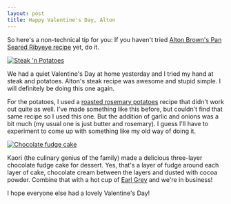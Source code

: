```yaml
--- 
layout: post
title: Happy Valentine's Day, Alton
---
```

So here's a non-technical tip for you: If you haven't tried <a href="http://www.foodnetwork.com/recipes/alton-brown/pan-seared-rib-eye-recipe/index.html">Alton Brown's Pan Seared Ribyeye recipe</a> yet, do it.

<a href="http://www.flickr.com/photos/schapht/3281565603/"><img class="left" src="http://farm4.static.flickr.com/3574/3281565603_f17bc0542d_m.jpg" alt="Steak 'n Potatoes" /></a>

We had a quiet Valentine's Day at home yesterday and I tried my hand at steak and potatoes. Alton's steak recipe was awesome and stupid simple. I will definitely be doing this one again.

For the potatoes, I used a <a href="http://allrecipes.com/Recipe/Rosemary-Red-Potatoes/Detail.aspx">roasted rosemary potatoes</a> recipe that didn't work out quite as well. I've made something like this before, but couldn't find that same recipe so I used this one. But the addition of garlic and onions was a bit much (my usual one is just butter and rosemary). I guess I'll have to experiment to come up with something like my old way of doing it.

<a href="http://www.flickr.com/photos/schapht/3281566021/"><img class="right" title="Chocolate fudge cake" src="http://farm4.static.flickr.com/3577/3281566021_7a223e623e_m.jpg" /></a>

Kaori (the culinary genius of the family) made a delicious three-layer chocolate fudge cake for dessert. Yes, that's a layer of fudge around each layer of cake, chocolate cream between the layers and dusted with cocoa powder. Combine that with a hot cup of <a href="http://www.teavana.com/Loose-Leaf-Teas/Black-Tea/Earl-Grey-Flavored-Black-Tea.axd">Earl Grey</a> and we're in business!

I hope everyone else had a lovely Valentine's Day!

